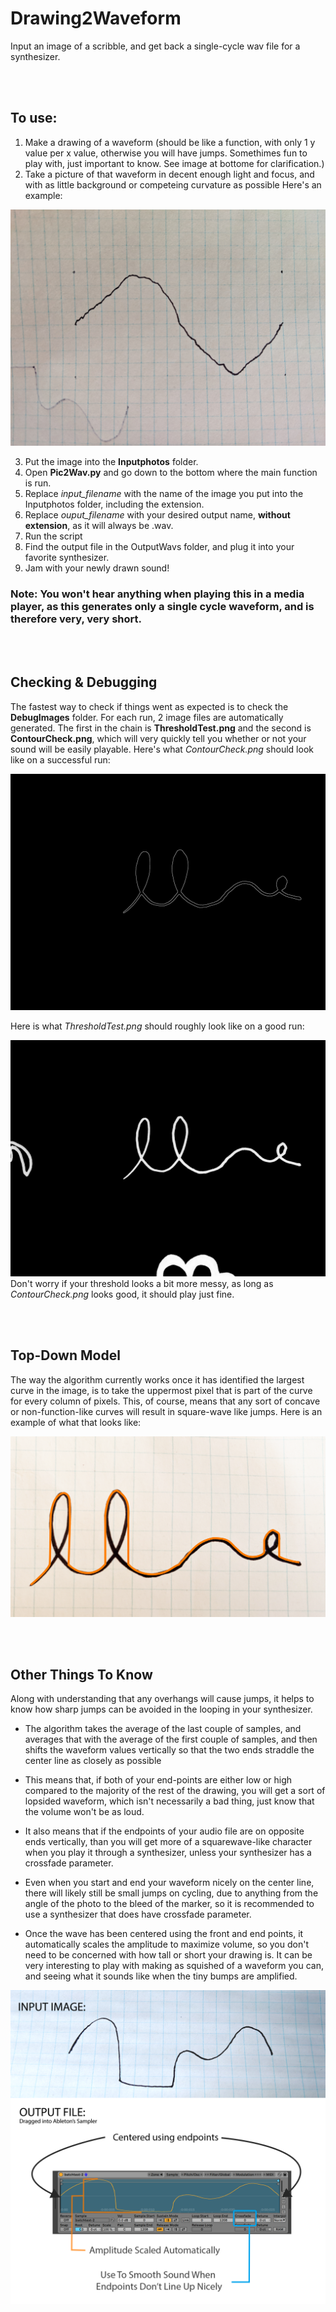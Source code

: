 # Drawing2Waveform
Input an image of a scribble, and get back a single-cycle wav file for a synthesizer.

<br/><br/>
## To use:
1. Make a drawing of a waveform (should be like a function, with only 1 y value per x value, otherwise you will have jumps. Somethimes fun to play with, just important to know. See image at bottome for clarification.) 
2. Take a picture of that waveform in decent enough light and focus, and with as little background or competeing curvature as possible Here's an example:

![Example Image](/Inputphotos/PhonePhoto5.jpg)

3. Put the image into the **Inputphotos** folder.
4. Open **Pic2Wav.py** and go down to the bottom where the main function is run. 
5. Replace *input_filename* with the name of the image you put into the Inputphotos folder, including the extension.
6. Replace *ouput_filename* with your desired output name, **without extension**, as it will always be .wav.
7. Run the script
8. Find the output file in the OutputWavs folder, and plug it into your favorite synthesizer.
9. Jam with your newly drawn sound!

### Note: You won't hear anything when playing this in a media player, as this generates only a single cycle waveform, and is therefore very, very short.

<br/><br/>
## Checking & Debugging
The fastest way to check if things went as expected is to check the **DebugImages** folder. For each run, 2 image files are automatically generated. The first in the chain is **ThresholdTest.png** and the second is **ContourCheck.png**, which will very quickly tell you whether or not your sound will be easily playable. Here's what *ContourCheck.png* should look like on a successful run:

![Example Image](/DebugImages/ContourCheck.png)

Here is what *ThresholdTest.png* should roughly look like on a good run:

![Example Image](/DebugImages/ThresholdTest.png)
Don't worry if your threshold looks a bit more messy, as long as *ContourCheck.png* looks good, it should play just fine.

<br/><br/>
## Top-Down Model
The way the algorithm currently works once it has identified the largest curve in the image, is to take the uppermost pixel that is part of the curve for every column of pixels. This, of course, means that any sort of concave or non-function-like curves will result in square-wave like jumps. Here is an example of what that looks like:

![Example Image](/doc_resources/TopDownDemo.png)

<br/><br/>
## Other Things To Know
Along with understanding that any overhangs will cause jumps, it helps to know how sharp jumps can be avoided in the looping in your synthesizer.

- The algorithm takes the average of the last couple of samples, and averages that with the average of the first couple of samples, and then shifts the waveform values vertically so that the two ends straddle the center line as closely as possible

- This means that, if both of your end-points are either low or high compared to the majority of the rest of the drawing, you will get a sort of lopsided waveform, which isn't necessarily a bad thing, just know that the volume won't be as loud.

- It also means that if the endpoints of your audio file are on opposite ends vertically, than you will get more of a squarewave-like character when you play it through a synthesizer, unless your synthesizer has a crossfade parameter.

- Even when you start and end your waveform nicely on the center line, there will likely still be small jumps on cycling, due to anything from the angle of the photo to the bleed of the marker, so it is recommended to use a synthesizer that does have crossfade parameter.

- Once the wave has been centered using the front and end points, it automatically scales the amplitude to maximize volume, so you don't need to be concerned with how tall or short your drawing is. It can be very interesting to play with making as squished of a waveform you can, and seeing what it sounds like when the tiny bumps are amplified.


![Example Image](/doc_resources/WaveformDrawDemo.png)
